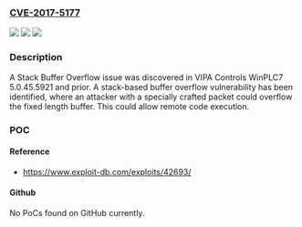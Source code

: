 ### [CVE-2017-5177](https://cve.mitre.org/cgi-bin/cvename.cgi?name=CVE-2017-5177)
![](https://img.shields.io/static/v1?label=Product&message=VIPA%20Controls%20WinPLC7&color=blue)
![](https://img.shields.io/static/v1?label=Version&message=VIPA%20Controls%20WinPLC7%20&color=brightgreen)
![](https://img.shields.io/static/v1?label=Vulnerability&message=CWE-121&color=brightgreen)

### Description

A Stack Buffer Overflow issue was discovered in VIPA Controls WinPLC7 5.0.45.5921 and prior. A stack-based buffer overflow vulnerability has been identified, where an attacker with a specially crafted packet could overflow the fixed length buffer. This could allow remote code execution.

### POC

#### Reference
- https://www.exploit-db.com/exploits/42693/

#### Github
No PoCs found on GitHub currently.

